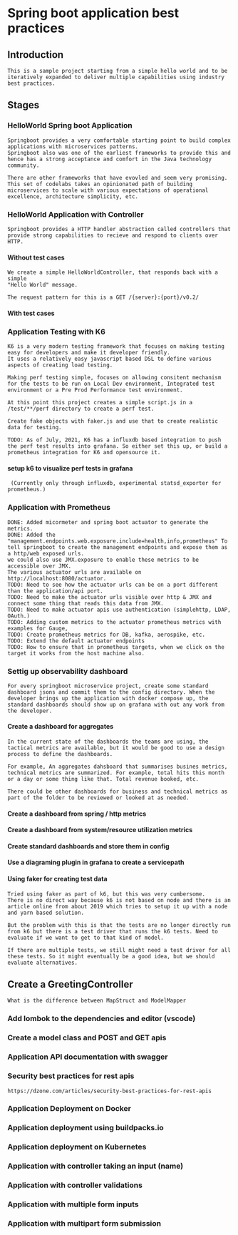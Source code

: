 # Spring boot application best practices

## Introduction

    This is a sample project starting from a simple hello world and to be iteratively expanded to deliver multiple capabilities using industry best practices.

## Stages

### HelloWorld Spring boot Application

    Springboot provides a very comfortable starting point to build complex applications with microservices patterns. 
    Springboot also was one of the earliest frameworks to provide this and hence has a strong acceptance and comfort in the Java technology community. 

    There are other frameworks that have evovled and seem very promising. This set of codelabs takes an opinionated path of building microservices to scale with various expectations of operational excellence, architecture simplicity, etc. 

### HelloWorld Application with Controller

    Springboot provides a HTTP handler abstraction called controllers that provide strong capabilities to recieve and respond to clients over HTTP. 

#### Without test cases

    We create a simple HelloWorldController, that responds back with a simple 
    "Hello World" message. 

    The request pattern for this is a GET /{server}:{port}/v0.2/

#### With test cases

### Application Testing with K6

    K6 is a very modern testing framework that focuses on making testing easy for developers and make it developer friendly. 
    It uses a relatively easy javascript based DSL to define various aspects of creating load testing.

    Making perf testing simple, focuses on allowing consitent mechanism for the tests to be run on Local Dev environment, Integrated test environment or a Pre Prod Performance test environment. 

    At this point this project creates a simple script.js in a 
    /test/**/perf directory to create a perf test. 

    Create fake objects with faker.js and use that to create realistic data for testing. 
    
    TODO: As of July, 2021, K6 has a influxdb based integration to push the perf test results into grafana. So either set this up, or build a prometheus integration for K6 and opensource it. 

#### setup k6 to visualize perf tests in grafana

     (Currently only through influxdb, experimental statsd_exporter for prometheus.)

### Application with Prometheus

    DONE: Added micormeter and spring boot actuator to generate the metrics.  
    DONE: Added the "management.endpoints.web.exposure.include=health,info,prometheus" To tell springboot to create the management endpoints and expose them as a http/web exposed urls. 
    we could also use JMX.exposure to enable these metrics to be accessible over JMX. 
    The various actuator urls are available on http://localhost:8080/actuator.
    TODO: Need to see how the actuator urls can be on a port different than the application/api port. 
    TODO: Need to make the actuator urls visible over http & JMX and connect some thing that reads this data from JMX.
    TODO: Need to make actuator apis use authentication (simplehttp, LDAP, OAuth.)
    TODO: Adding custom metrics to the actuator prometheus metrics with examples for Gauge, 
    TODO: Create prometheus metrics for DB, kafka, aerospike, etc. 
    TODO: Extend the default actuator endpoints 
    TODO: How to ensure that in prometheus targets, when we click on the target it works from the host machine also. 

### Settig up observability dashboard

    For every springboot microservice project, create some standard dashboard jsons and commit them to the config directory. When the developer brings up the application with docker compose up, the standard dashboards should show up on grafana with out any work from the developer. 

#### Create a dashboard for aggregates

    In the current state of the dashboards the teams are using, the tactical metrics are available, but it would be good to use a design process to define the dashboards. 

    For example, An aggregates dahsboard that summarises busines metrics, technical metrics are summarized. For example, total hits this month or a day or some thing like that. Total revenue booked, etc. 

    There could be other dashboards for business and technical metrics as part of the folder to be reviewed or looked at as needed. 

#### Create a dashboard from spring / http metrics

#### Create a dashboard from system/resource utilization metrics

#### Create standard dashboards and store them in config

#### Use a diagraming plugin in grafana to create a servicepath

#### Using faker for creating test data
    Tried using faker as part of k6, but this was very cumbersome. 
    There is no direct way because k6 is not based on node and there is an article online from about 2019 which tries to setup it up with a node and yarn based solution.

    But the problem with this is that the tests are no longer directly run from k6 but there is a test driver that runs the k6 tests. Need to evaluate if we want to get to that kind of model. 

    If there are multiple tests, we still might need a test driver for all these tests. So it might eventually be a good idea, but we should evaluate alternatives. 

## Create a GreetingController

    What is the difference between MapStruct and ModelMapper
### Add lombok to the dependencies and editor (vscode)

### Create a model class and POST and GET apis

### Application API documentation with swagger

### Security best practices for rest apis

    https://dzone.com/articles/security-best-practices-for-rest-apis

### Application Deployment on Docker

### Application deployment using buildpacks.io

### Application deployment on Kubernetes

### Application with controller taking an input (name)

### Application with controller validations

### Application with multiple form inputs

### Application with multipart form submission
